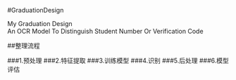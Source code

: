 #GraduationDesign


My Graduation Design  
An OCR Model To Distinguish Student Number Or Verification Code



##整理流程

###1.预处理
###2.特征提取
###3.训练模型
###4.识别
###5.后处理
###6.模型评估
